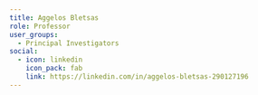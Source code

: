 ```yaml
---
title: Aggelos Bletsas
role: Professor
user_groups:
  - Principal Investigators
social:
  - icon: linkedin
    icon_pack: fab
    link: https://linkedin.com/in/aggelos-bletsas-290127196
---
```

